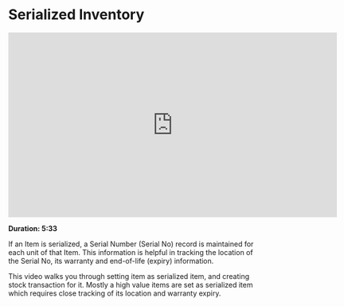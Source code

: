 # Serialized Inventory

<iframe width="660" height="371" src="https://www.youtube.com/embed/Q4tYKYTbVek" frameborder="0" allowfullscreen></iframe>

**Duration: 5:33**

If an Item is serialized, a Serial Number (Serial No) record is maintained for each unit of that Item. This information is helpful in tracking the location of the Serial No, its warranty and end-of-life (expiry) information.

This video walks you through setting item as serialized item, and creating stock transaction for it. Mostly a high value items are set as serialized item which requires close tracking of its location and warranty expiry.

